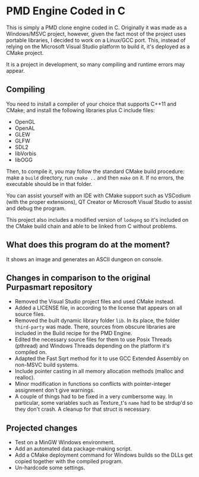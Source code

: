 # PMD Engine Coded in C #
This is simply a PMD clone engine coded in C. Originally it was made as a Windows/MSVC project, however, given the fact most of the project uses portable libraries, I decided to work on a Linux/GCC port. This, instead of relying on the Microsoft Visual Studio platform to build it, it's deployed as a CMake project.

It is a project in development, so many compiling and runtime errors may appear.

## Compiling ##
You need to install a compiler of your choice that supports C++11 and CMake; and install the following libraries plus C include files:
* OpenGL
* OpenAL
* GLEW
* GLFW
* SDL2
* libVorbis
* libOGG

Then, to compile it, you may follow the standard CMake build procedure: make a `build` directory, run `cmake ..` and then `make` on it. If no errors, the executable should be in that folder.

You can assist yourself with an IDE with CMake support such as VSCodium (with the proper extensions), QT Creator or Microsoft Visual Studio to assist and debug the program.

This project also includes a modified version of `lodepng` so it's included on the CMake build chain and able to be linked from C without problems.

## What does this program do at the moment? ##
It shows an image and generates an ASCII dungeon on console.

## Changes in comparison to the original Purpasmart repository ##
* Removed the Visual Studio project files and used CMake instead.
* Added a LICENSE file, in according to the license that appears on all source files.
* Removed the built dynamic library folder `lib`. In its place, the folder `third-party` was made. There, sources from obscure libraries are included in the Build recipe for the PMD Engine.
* Edited the necessary source files for them to use Posix Threads (pthread) and Windows Threads depending on the platform it's compiled on.
* Adapted the Fast Sqrt method for it to use GCC Extended Assembly on non-MSVC build systems.
* Include pointer casting in all memory allocation methods (malloc and realloc).
* Minor modification in functions so conflicts with pointer-integer assignment don't give warnings.
* A couple of things had to be fixed in a very cumbersome way. In particular, some variables such as Texture_t's `name` had to be strdup'd so they don't crash. A cleanup for that struct is necessary.

## Projected changes ##
* Test on a MinGW Windows environment.
* Add an automated data package-making script.
* Add a CMake deployment command for Windows builds so the DLLs get copied together with the compiled program.
* Un-hardcode some settings.